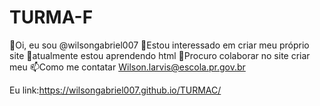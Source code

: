 # TURMA-F

👋Oi, eu sou @wilsongabriel007
👀Estou interessado em criar meu próprio site
🌱atualmente estou aprendendo html
💞️Procuro colaborar no site criar meu
📫Como me contatar Wilson.larvis@escola.pr.gov.br

Eu link:https://wilsongabriel007.github.io/TURMAC/

